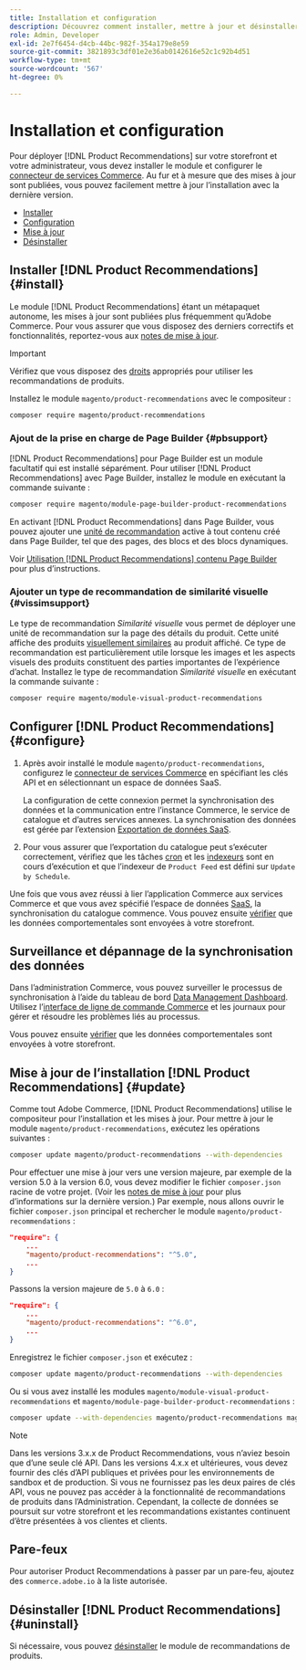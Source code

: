 ```yaml
---
title: Installation et configuration
description: Découvrez comment installer, mettre à jour et désinstaller [!DNL Product Recommendations].
role: Admin, Developer
exl-id: 2e7f6454-d4cb-44bc-982f-354a179e8e59
source-git-commit: 3821893c3df01e2e36ab0142616e52c1c92b4d51
workflow-type: tm+mt
source-wordcount: '567'
ht-degree: 0%

---
```


# Installation et configuration

Pour déployer [!DNL Product Recommendations] sur votre storefront et votre administrateur, vous devez installer le module et configurer le [connecteur de services Commerce](../landing/saas.md). Au fur et à mesure que des mises à jour sont publiées, vous pouvez facilement mettre à jour l’installation avec la dernière version.

- [Installer](#install)
- [Configuration](#configure)
- [Mise à jour](#update)
- [Désinstaller](#uninstall)

## Installer [!DNL Product Recommendations] {#install}

Le module [!DNL Product Recommendations] étant un métapaquet autonome, les mises à jour sont publiées plus fréquemment qu’Adobe Commerce. Pour vous assurer que vous disposez des derniers correctifs et fonctionnalités, reportez-vous aux [notes de mise à jour](release-notes.md).

>[!IMPORTANT]
>
>Vérifiez que vous disposez des [droits](../landing/saas.md#credentials) appropriés pour utiliser les recommandations de produits.

Installez le module `magento/product-recommendations` avec le compositeur :

```bash
composer require magento/product-recommendations
```

### Ajout de la prise en charge de Page Builder {#pbsupport}

[!DNL Product Recommendations] pour Page Builder est un module facultatif qui est installé séparément. Pour utiliser [!DNL Product Recommendations] avec Page Builder, installez le module en exécutant la commande suivante :

```bash
composer require magento/module-page-builder-product-recommendations
```

En activant [!DNL Product Recommendations] dans Page Builder, vous pouvez ajouter une [unité de recommandation](https://experienceleague.adobe.com/en/docs/commerce-admin/page-builder/add-content/recommendations) active à tout contenu créé dans Page Builder, tel que des pages, des blocs et des blocs dynamiques.

Voir [Utilisation  [!DNL Product Recommendations]  contenu Page Builder](page-builder.md) pour plus d’instructions.

### Ajouter un type de recommandation de similarité visuelle {#vissimsupport}

Le type de recommandation _Similarité visuelle_ vous permet de déployer une unité de recommandation sur la page des détails du produit. Cette unité affiche des produits [visuellement similaires](type.md#visualsim) au produit affiché. Ce type de recommandation est particulièrement utile lorsque les images et les aspects visuels des produits constituent des parties importantes de l’expérience d’achat. Installez le type de recommandation _Similarité visuelle_ en exécutant la commande suivante :

```bash
composer require magento/module-visual-product-recommendations
```

## Configurer [!DNL Product Recommendations] {#configure}

1. Après avoir installé le module `magento/product-recommendations`, configurez le [connecteur de services Commerce](../landing/saas.md) en spécifiant les clés API et en sélectionnant un espace de données SaaS.

   La configuration de cette connexion permet la synchronisation des données et la communication entre l’instance Commerce, le service de catalogue et d’autres services annexes. La synchronisation des données est gérée par l’extension [Exportation de données SaaS](../data-export/overview.md).

1. Pour vous assurer que l’exportation du catalogue peut s’exécuter correctement, vérifiez que les tâches [cron](https://experienceleague.adobe.com/en/docs/commerce-operations/configuration-guide/cli/configure-cron-jobs) et les [indexeurs](https://experienceleague.adobe.com/en/docs/commerce-operations/configuration-guide/cli/manage-indexers) sont en cours d’exécution et que l’indexeur de `Product Feed` est défini sur `Update by Schedule`.

Une fois que vous avez réussi à lier l’application Commerce aux services Commerce et que vous avez spécifié l’espace de données [SaaS](../landing/saas.md#saas-configuration), la synchronisation du catalogue commence. Vous pouvez ensuite [vérifier](https://developer.adobe.com/commerce/services/shared-services/storefront-events/collector/verify/) que les données comportementales sont envoyées à votre storefront.

## Surveillance et dépannage de la synchronisation des données

Dans l’administration Commerce, vous pouvez surveiller le processus de synchronisation à l’aide du tableau de bord [Data Management Dashboard](https://experienceleague.adobe.com/en/docs/commerce-admin/systems/data-transfer/data-dashboard). Utilisez l’[interface de ligne de commande Commerce](../data-export/data-export-cli-commands.md#troubleshooting) et les journaux pour gérer et résoudre les problèmes liés au processus.

Vous pouvez ensuite [vérifier](https://developer.adobe.com/commerce/services/shared-services/storefront-events/collector/verify/) que les données comportementales sont envoyées à votre storefront.

## Mise à jour de l’installation [!DNL Product Recommendations] {#update}

Comme tout Adobe Commerce, [!DNL Product Recommendations] utilise le compositeur pour l’installation et les mises à jour. Pour mettre à jour le module `magento/product-recommendations`, exécutez les opérations suivantes :

```bash
composer update magento/product-recommendations --with-dependencies
```

Pour effectuer une mise à jour vers une version majeure, par exemple de la version 5.0 à la version 6.0, vous devez modifier le fichier `composer.json` racine de votre projet. (Voir les [notes de mise à jour](release-notes.md) pour plus d’informations sur la dernière version.) Par exemple, nous allons ouvrir le fichier `composer.json` principal et rechercher le module `magento/product-recommendations` :

```json
"require": {
    ...
    "magento/product-recommendations": "^5.0",
    ...
}
```

Passons la version majeure de `5.0` à `6.0` :

```json
"require": {
    ...
    "magento/product-recommendations": "^6.0",
    ...
}
```

Enregistrez le fichier `composer.json` et exécutez :

```bash
composer update magento/product-recommendations --with-dependencies
```

Ou si vous avez installé les modules `magento/module-visual-product-recommendations` et `magento/module-page-builder-product-recommendations` :

```bash
composer update --with-dependencies magento/product-recommendations magento/module-visual-product-recommendations magento/module-page-builder-product-recommendations
```

>[!NOTE]
>
> Dans les versions 3.x.x de Product Recommendations, vous n’aviez besoin que d’une seule clé API. Dans les versions 4.x.x et ultérieures, vous devez fournir des clés d’API publiques et privées pour les environnements de sandbox et de production. Si vous ne fournissez pas les deux paires de clés API, vous ne pouvez pas accéder à la fonctionnalité de recommandations de produits dans l’Administration. Cependant, la collecte de données se poursuit sur votre storefront et les recommandations existantes continuent d’être présentées à vos clientes et clients.

## Pare-feux

Pour autoriser Product Recommendations à passer par un pare-feu, ajoutez des `commerce.adobe.io` à la liste autorisée.

## Désinstaller [!DNL Product Recommendations] {#uninstall}

Si nécessaire, vous pouvez [désinstaller](https://experienceleague.adobe.com/en/docs/commerce-operations/installation-guide/tutorials/uninstall-modules) le module de recommandations de produits.
